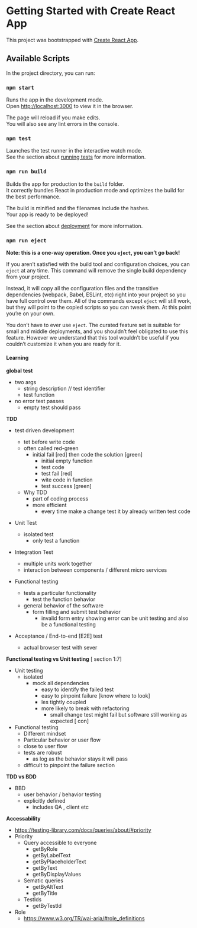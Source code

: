 # Getting Started with Create React App

This project was bootstrapped with [Create React App](https://github.com/facebook/create-react-app).

## Available Scripts

In the project directory, you can run:

### `npm start`

Runs the app in the development mode.\
Open [http://localhost:3000](http://localhost:3000) to view it in the browser.

The page will reload if you make edits.\
You will also see any lint errors in the console.

### `npm test`

Launches the test runner in the interactive watch mode.\
See the section about [running tests](https://facebook.github.io/create-react-app/docs/running-tests) for more information.

### `npm run build`

Builds the app for production to the `build` folder.\
It correctly bundles React in production mode and optimizes the build for the best performance.

The build is minified and the filenames include the hashes.\
Your app is ready to be deployed!

See the section about [deployment](https://facebook.github.io/create-react-app/docs/deployment) for more information.

### `npm run eject`

**Note: this is a one-way operation. Once you `eject`, you can’t go back!**

If you aren’t satisfied with the build tool and configuration choices, you can `eject` at any time. This command will remove the single build dependency from your project.

Instead, it will copy all the configuration files and the transitive dependencies (webpack, Babel, ESLint, etc) right into your project so you have full control over them. All of the commands except `eject` will still work, but they will point to the copied scripts so you can tweak them. At this point you’re on your own.

You don’t have to ever use `eject`. The curated feature set is suitable for small and middle deployments, and you shouldn’t feel obligated to use this feature. However we understand that this tool wouldn’t be useful if you couldn’t customize it when you are ready for it.

#### Learning

**global test**
- two args
  - string description // test identifier
  - test function
- no error test passes
  -  empty test should pass

**TDD**
- test driven development
  - tet before write code
  - often called red-green
    - initial fail [red] then code the solution [green]
      - initial empty function
      - test code
      - test fail [red]
      - wite code in function
      -  test success [green]
  - Why TDD
    - part of coding process
    - more efficient
      - every time make a change test it by already written test code
- Unit Test
  - isolated test
    - only test a function
- Integration Test
  - multiple units work together
  - interaction between components / different micro services
- Functional testing
  - tests a particular functionality 
    - test the function behavior      
  - general behavior of the software 
    - form filling and submit test behavior 
      - invalid form entry showing error can be unit testing and also be a functional testing

- Acceptance / End-to-end [E2E] test
  - actual browser test with sever 

**Functional testing vs Unit testing** [ section 1:7]
- Unit testing
  - isolated 
    - mock all dependencies
      - easy to identify the failed test 
      - easy to pinpoint failure [know where to look]
      - les tightly coupled  
      - more likely to break with refactoring 
        - small change test might fail but software still working as expected [ con]
- Functional testing
  - Different mindset
  - Particular behavior or user flow
  - close to user flow
  - tests are robust
    - as log as the behavior stays it will pass
  - difficult to pinpoint the failure section  

**TDD vs BDD**
- BBD
  - user behavior / behavior testing
  - explicitly defined 
    - includes QA , client etc

**Accessability**
- https://testing-library.com/docs/queries/about/#priority
- Priority
  - Query accessible to everyone
    - getByRole
    - getByLabelText
    - getByPlaceholderText
    - getByText
    - getByDisplayValues
  - Sematic queries
    - getByAltText
    - getByTitle
  - TestIds
    - getByTestId
- Role
  - https://www.w3.org/TR/wai-aria/#role_definitions
  

